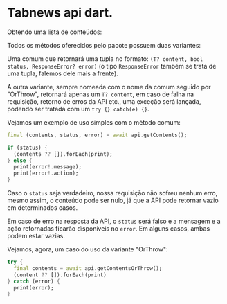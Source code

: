 # Tabnews api dart.

Obtendo uma lista de conteúdos:

Todos os métodos oferecidos pelo pacote possuem duas variantes:

Uma comum que retornará uma tupla no formato: `(T? content, bool status, ResponseError? error)` (o tipo `ResponseError` também se trata de uma tupla, falemos dele mais a frente).

A outra variante, sempre nomeada com o nome da comum seguido por "OrThrow", retornará apenas um `T? content`, em caso de falha na requisição, retorno de erros da API etc., uma exceção será lançada, podendo ser tratada com um `try {} catch(e) {}`.

Vejamos um exemplo de uso simples com o método comum:

```dart
final (contents, status, error) = await api.getContents();

if (status) {
  (contents ?? []).forEach(print);
} else {
  print(error!.message);
  print(error!.action);
}
```

Caso o `status` seja verdadeiro, nossa requisição não sofreu nenhum erro, mesmo assim, o conteúdo pode ser nulo, já que a API pode retornar vazio em determinados casos.

Em caso de erro na resposta da API, o `status` será falso e a mensagem e a ação retornadas ficarão disponíveis no `error`. Em alguns casos, ambas podem estar vazias.

Vejamos, agora, um caso do uso da variante "OrThrow":

```dart
try {
  final contents = await api.getContentsOrThrow();
  (content ?? []).forEach(print)
} catch (error) {
  print(error);
}
```

